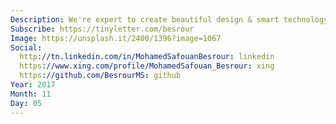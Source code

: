 ```yaml
---
Description: We're expert to create beautiful design & smart technology
Subscribe: https://tinyletter.com/besrour
Image: https://unsplash.it/2400/1396?image=1067
Social:
  http://tn.linkedin.com/in/MohamedSafouanBesrour: linkedin
  https://www.xing.com/profile/MohamedSafouan_Besrour: xing
  https://github.com/BesrourMS: github
Year: 2017
Month: 11
Day: 05
---
```

